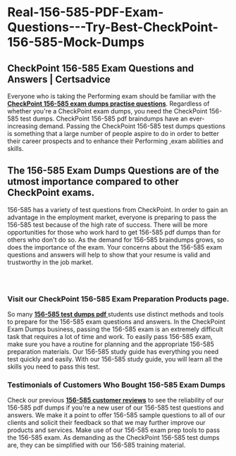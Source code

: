 # Real-156-585-PDF-Exam-Questions---Try-Best-CheckPoint-156-585-Mock-Dumps
<h2><strong>CheckPoint 156-585 Exam Questions and Answers | Certsadvice</strong></h2> <p>Everyone who is taking the Performing exam should be familiar with the <a href="http://www.certsadvice.com/checkpoint/156-585-practice-questions"><strong>CheckPoint 156-585 exam dumps practise questions</strong></a>. Regardless of whether you&#39;re a CheckPoint exam dumps, you need the CheckPoint 156-585 test dumps. CheckPoint 156-585 pdf braindumps have an ever-increasing demand. Passing the CheckPoint 156-585 test dumps questions is something that a large number of people aspire to do in order to better their career prospects and to enhance their Performing ,exam abilities and skills.</p> <h2><strong>The 156-585 Exam Dumps Questions are of the utmost importance compared to other CheckPoint exams.</strong></h2> <p>156-585 has a variety of test questions from CheckPoint. In order to gain an advantage in the employment market, everyone is preparing to pass the 156-585 test because of the high rate of success. There will be more opportunities for those who work hard to get 156-585 pdf dumps than for others who don&#39;t do so. As the demand for 156-585 braindumps grows, so does the importance of the exam. Your concerns about the 156-585 exam questions and answers will help to show that your resume is valid and trustworthy in the job market.</p> <p><a href="http://www.certsadvice.com/checkpoint/156-585-practice-questions" style="display: block; padding: 1em 0; text-align: center; "><img alt="" src="https://1.bp.blogspot.com/-RUOr8Wn-CRk/YUYAxC8kcHI/AAAAAAAAAnw/F7BbdI3tw8QDj5z8iX0vQAioQzKiUxduwCLcBGAsYHQ/s0/unnamed.jpg" /></a></p> <h3><strong>Visit our CheckPoint 156-585 Exam Preparation Products page.</strong></h3> <p>So many <a href="http://www.certsadvice.com/checkpoint/156-585-practice-questions"><strong>156-585 test dumps pdf </strong></a>students use distinct methods and tools to prepare for the 156-585 exam questions and answers. In the CheckPoint Exam Dumps business, passing the 156-585 exam is an extremely difficult task that requires a lot of time and work. To easily pass 156-585 exam, make sure you have a routine for planning and the appropriate 156-585 preparation materials. Our 156-585 study guide has everything you need test quickly and easily. With our 156-585 study guide, you will learn all the skills you need to pass this test.</p> <h3><strong>Testimonials of Customers Who Bought 156-585 Exam Dumps</strong></h3> <p>Check our previous <a href="http://www.certsadvice.com/checkpoint/156-585-practice-questions"><strong>156-585 customer reviews</strong></a> to see the reliability of our 156-585 pdf dumps if you&#39;re a new user of our 156-585 test questions and answers. We make it a point to offer 156-585 sample questions to all of our clients and solicit their feedback so that we may further improve our products and services. Make use of our 156-585 exam prep tools to pass the 156-585 exam. As demanding as the CheckPoint 156-585 test dumps are, they can be simplified with our 156-585 training material.</p>
